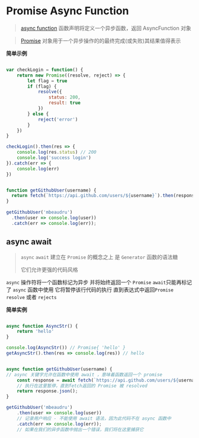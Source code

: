 # Promise Async Function

> [async function](http://www.ruanyifeng.com/blog/2015/05/async.html)  函数声明将定义一个异步函数，返回 AsyncFunction 对象

> [Promise](https://www.liaoxuefeng.com/wiki/001434446689867b27157e896e74d51a89c25cc8b43bdb3000/0014345008539155e93fc16046d4bb7854943814c4f9dc2000) 对象用于一个异步操作的的最终完成(或失败)其结果值得表示

**简单示例**

``` js

var checkLogin = function() {
	return new Promise((resolve, reject) => {
		let flag = true
		if (flag) {
			resolve({
				status: 200,
				result: true
			})
		} else {
			reject('error')
		}
	})
}

checkLogin().then(res => {
	console.log(res.status) // 200
	console.log('success login')
}).catch(err => {
	console.log(err)
})


```


```js

function getGithubUser(username) {
  return fetch(`https://api.github.com/users/${username}`).then(response => response.json());
}
 
getGithubUser('mbeaudru')
  .then(user => console.log(user))
  .catch(err => console.log(err));

```

## async await

> `async` `await` 建立在 `Promise` 的概念之上 是 `Generator` 函数的语法糖
> 
> 它们允许更强的代码风格

`async` 操作符将一个函数标记为异步 并将始终返回一个 `Promise`  `await`只能再标记了 `async` 函数中使用 它将暂停该行代码的执行 直到表达式中返回`Promise` `resolve` 或者 `rejects`

**简单实例**

```js

async function AsyncStr() {
	return 'hello'
}

console.log(AsyncStr()) // Promise{ 'hello' }
getAsyncStr().then(res => console.log(res)) // hello


```

```js

async function getGithubUser(username) { 
// async 关键字允许在函数中使用 await ，意味着函数返回一个 promise 
	const response = await fetch(`https://api.github.com/users/${username}`); 
	// 执行在这里暂停，直到fetch返回的 Promise 被 resolved 
	return response.json();
}

getGithubUser('mbeaudru')
	.then(user => console.log(user)) 
	// 记录用户响应 - 不能使用 await 语法，因为此代码不在 async 函数中 
	.catch(err => console.log(err)); 
	// 如果在我们的异步函数中抛出一个错误，我们将在这里捕获它


```













